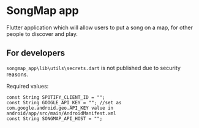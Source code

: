 # SongMap app

Flutter application which will allow users to put a song on a map, for other people to discover and play.

## For developers
`songmap_app\lib\utils\secrets.dart` is not published due to security reasons.

Required values:

    const String SPOTIFY_CLIENT_ID = "";
    const String GOOGLE_API_KEY = ""; //set as com.google.android.geo.API_KEY value in android/app/src/main/AndroidManifest.xml
    const String SONGMAP_API_HOST = "";

